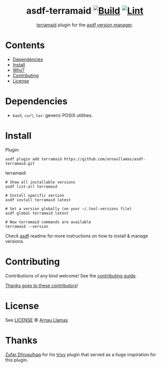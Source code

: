 <div align="center">

# asdf-terramaid [![Build](https://github.com/arnaullamas/asdf-terramaid/actions/workflows/build.yml/badge.svg)](https://github.com/arnaullamas/asdf-terramaid/actions/workflows/build.yml) [![Lint](https://github.com/arnaullamas/asdf-terramaid/actions/workflows/lint.yml/badge.svg)](https://github.com/arnaullamas/asdf-terramaid/actions/workflows/lint.yml)


[terramaid](https://github.com/rosesecurity/terramaid) plugin for the [asdf version manager](https://asdf-vm.com).

</div>

# Contents

- [Dependencies](#dependencies)
- [Install](#install)
- [Why?](#why)
- [Contributing](#contributing)
- [License](#license)

# Dependencies

- `bash`, `curl`, `tar`: generic POSIX utilities.

# Install

Plugin:

```shell
asdf plugin add terramaid https://github.com/arnaullamas/asdf-terramaid.git
```

terramaid:

```shell
# Show all installable versions
asdf list-all terramaid

# Install specific version
asdf install terramaid latest

# Set a version globally (on your ~/.tool-versions file)
asdf global terramaid latest

# Now terramaid commands are available
terramaid --version
```

Check [asdf](https://github.com/asdf-vm/asdf) readme for more instructions on how to
install & manage versions.

# Contributing

Contributions of any kind welcome! See the [contributing guide](contributing.md).

[Thanks goes to these contributors](https://github.com/arnaullamas/asdf-terramaid/graphs/contributors)!

# License

See [LICENSE](LICENSE) © [Arnau Llamas](https://github.com/arnaullamas/)

# Thanks

[Zufar Dhiyaulhaq](https://zufardhiyaulhaq) for his [trivy](https://github.com/zufardhiyaulhaq/asdf-trivy) plugin that
served as a huge inspiration for this plugin.
